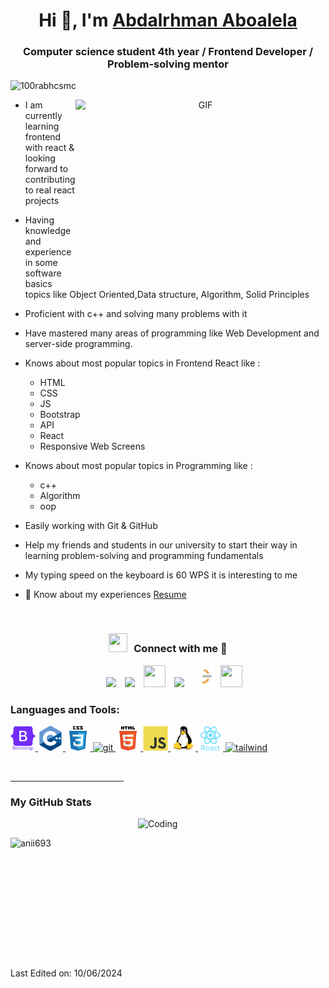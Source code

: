 <h1 align="center">Hi 👋, I'm <a href="https://100rabhcsmc.github.io/Me.io/" target="blank">
Abdalrhman Aboalela</a></h1>
<h3 align="center">Computer science student 4th year / Frontend Developer / Problem-solving mentor </h3>

<p align="left"> <img src="https://komarev.com/ghpvc/?username=100rabhcsmc&label=Profile%20views&color=0e75b6&style=flat" alt="100rabhcsmc" /> </p>


<a target="_blank" align="center">
  <img align="right" top="500" height="300" width="400" alt="GIF" src="https://media.giphy.com/media/SWoSkN6DxTszqIKEqv/giphy.gif">
</a>

- I am currently learning frontend with react & looking forward to contributing to real react projects

- Having knowledge and experience in some software basics topics like Object Oriented,Data structure, Algorithm, Solid Principles

- Proficient with c++ and solving many problems with it

- Have mastered many areas of programming like Web Development and server-side programming.

- Knows about most popular topics in Frontend React like :
   - HTML
   - CSS
   - JS
   - Bootstrap
   - API
   - React
   - Responsive Web Screens

- Knows about most popular topics in Programming like :
   - c++
   - Algorithm
   - oop
- Easily working with Git & GitHub
- Help my friends and students in our university to start their way in learning problem-solving and programming fundamentals
- My typing speed on the keyboard is 60 WPS it is interesting to me 
- 📄 Know about my experiences <a href="https://github.com/abdalrhman-abdalalim/resume/blob/main/My%20cv.pdf" target="blank">Resume</a>
<br/>
<h3 align="center" > <img src="https://media.giphy.com/media/iY8CRBdQXODJSCERIr/giphy.gif" width="30" height="30" style="margin-right: 10px;">Connect with me 🤝 </h3>

<p align="center">

 <div align="center"  class="icons-social" style="margin-left: 10px;">
        <a style="margin-left: 10px;"  target="_blank" href="https://www.linkedin.com/in/abdalrhman-aboalela/">
			<img src="https://img.icons8.com/doodle/40/000000/linkedin--v2.png"></a>
        <a style="margin-left: 10px;" target="_blank" href="https://github.com/abdalrhman-abdalalim">
		<img src="https://img.icons8.com/doodle/40/000000/github--v1.png"></a>
		<a style="margin-left: 10px;" target="_blank" href="https://codeforces.com/profile/Abdalrhman_Aboalela">
				<img  height="35" width="35" src="https://raw.githubusercontent.com/rahuldkjain/github-profile-readme-generator/master/src/images/icons/Social/codeforces.svg"></a>
        <a style="margin-left: 10px;" target="_blank" href="https://www.instagram.com/abdalrhman_mhamd/">
			<img src="https://img.icons8.com/doodle/40/000000/instagram-new--v2.png"></a>
		<a style="margin-left: 10px;" target="_blank" href="https://leetcode.com/u/abdalrhmanAboalela/">
			<img height="35" width="35" src="https://raw.githubusercontent.com/github/explore/b3fec0013341d0a51f3d67a12fa003ff3972a1f7/topics/leetcode/leetcode.png" ></a>
		<a style="margin-left: 5px;" target="_blank" href="https://github.com/abdalrhman-abdalalim/resume/blob/main/My%20cv.pdf">
					<img  height="35" width="35" src="https://p1.hiclipart.com/preview/457/92/957/resume-icon-help-and-support-icon-account-icon-line-electric-blue-symbol-logo-png-clipart.jpg" ></a>
      </div>

</p>


<h3 align="left">Languages and Tools:</h3>
<p align="left"> <a href="https://getbootstrap.com" target="_blank" rel="noreferrer"> <img src="https://raw.githubusercontent.com/devicons/devicon/master/icons/bootstrap/bootstrap-plain-wordmark.svg" alt="bootstrap" width="40" height="40"/> <a href="https://www.w3schools.com/cpp/" target="_blank" rel="noreferrer"> <img src="https://raw.githubusercontent.com/devicons/devicon/master/icons/cplusplus/cplusplus-original.svg" alt="cplusplus" width="40" height="40"/> </a> <a href="https://www.w3schools.com/css/" target="_blank" rel="noreferrer"> <img src="https://raw.githubusercontent.com/devicons/devicon/master/icons/css3/css3-original-wordmark.svg" alt="css3" width="40" height="40"/> </a> <a href="https://git-scm.com/" target="_blank" rel="noreferrer"> <img src="https://www.vectorlogo.zone/logos/git-scm/git-scm-icon.svg" alt="git" width="40" height="40"/> </a> <a href="https://www.w3.org/html/" target="_blank" rel="noreferrer"> <img src="https://raw.githubusercontent.com/devicons/devicon/master/icons/html5/html5-original-wordmark.svg" alt="html5" width="40" height="40"/> </a> <a href="https://developer.mozilla.org/en-US/docs/Web/JavaScript" target="_blank" rel="noreferrer"> <img src="https://raw.githubusercontent.com/devicons/devicon/master/icons/javascript/javascript-original.svg" alt="javascript" width="40" height="40"/> </a> <a href="https://www.linux.org/" target="_blank" rel="noreferrer"> <img src="https://raw.githubusercontent.com/devicons/devicon/master/icons/linux/linux-original.svg" alt="linux" width="40" height="40"/> </a> <a href="https://reactjs.org/" target="_blank" rel="noreferrer"> <img src="https://raw.githubusercontent.com/devicons/devicon/master/icons/react/react-original-wordmark.svg" alt="react" width="40" height="40"/> </a> <a href="https://tailwindcss.com/" target="_blank" rel="noreferrer"> <img src="https://www.vectorlogo.zone/logos/tailwindcss/tailwindcss-icon.svg" alt="tailwind" width="40" height="40"/> </a> </p><br>


<hr width="36%" >

<h3>My GitHub Stats</h3>
<img align="right" alt="Coding" width="300" src="https://cdn.dribbble.com/users/1277312/screenshots/14733298/media/39b1045e593737587dd60e42c8422d1f.gif" >
<br>


<p><img align="left" src="https://github-readme-stats.vercel.app/api/top-langs?username=anii693&show_icons=true&theme=dark&locale=en&layout=compact" alt="anii693" /></p>

<br><br><br><br><br><br><br>
---

Last Edited on: 10/06/2024
